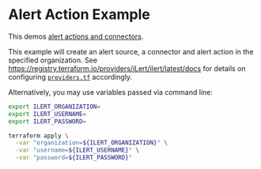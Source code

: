 # Alert Action Example

This demos [alert actions and connectors](https://docs.ilert.com/getting-started/intro#connectors-and-alert-actions-aka-outbound-integrations).

This example will create an alert source, a connector and alert action in the specified organization. See https://registry.terraform.io/providers/iLert/ilert/latest/docs for details on configuring [`providers.tf`](./providers.tf) accordingly.

Alternatively, you may use variables passed via command line:

```sh
export ILERT_ORGANIZATION=
export ILERT_USERNAME=
export ILERT_PASSWORD=
```

```sh
terraform apply \
  -var "organization=${ILERT_ORGANIZATION}" \
  -var "username=${ILERT_USERNAME}" \
  -var "password=${ILERT_PASSWORD}"
```
